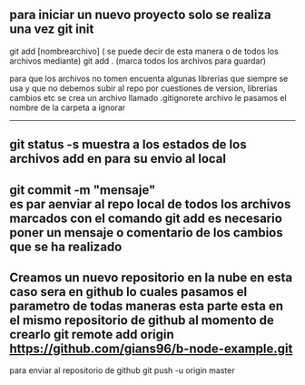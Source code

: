 para iniciar un nuevo proyecto solo se realiza una vez
git init
-----------------
git add [nombrearchivo]    ( se puede decir de esta manera o de todos los archivos mediante)
git add .               (marca todos los archivos para guardar)

para que los archivos no tomen encuenta algunas  librerias que siempre se usa y que no
debemos subir al repo por cuestiones de version, librerias cambios etc se crea un archivo llamado
.gitignorete archivo le pasamos el nombre de la carpeta a ignorar

--------------------------
git status -s
muestra a los estados de los archivos add en para su envio al local
--------------------------
git commit -m "mensaje"  
es par aenviar al repo local de todos los archivos marcados con el comando git add 
es necesario poner un mensaje o comentario de los cambios que se ha realizado
-------------------------
Creamos un nuevo repositorio en la nube en esta caso sera en github lo cuales pasamos el parametro
de todas maneras esta parte esta en el mismo repositorio de github al momento de crearlo
git remote add origin https://github.com/gians96/b-node-example.git
--------------------------

para enviar al repositorio de github
git push -u origin master